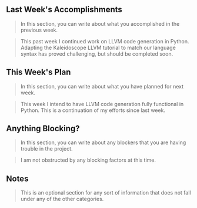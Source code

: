 ## Last Week's Accomplishments

> In this section, you can write about what you accomplished in the previous week.

> This past week I continued work on LLVM code generation in Python. Adapting the Kaleidoscope 
> LLVM tutorial to match our language syntax has proved challenging, but should be completed soon.

## This Week's Plan

> In this section, you can write about what you have planned for next week.

> This week I intend to have LLVM code generation fully functional in Python. This is a continuation
> of my efforts since last week.

## Anything Blocking?

> In this section, you can write about any blockers that you are having trouble in the project.

> I am not obstructed by any blocking factors at this time.

## Notes

> This is an optional section for any sort of information that does not fall under any of the other categories.
